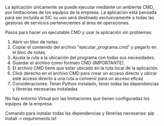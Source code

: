 La aplicación únicamente se puede ejecutar mediante un ambiente CMD, por limitaciones de los equipos de la empresa.
La aplicación está pensada para ser incluida al SIC su uso será destinado exclusivamente a todas las gestoras de servicios pertenecientes al área de operaciones.

Pasos para hacer un ejecutable CMD y usar la aplicación sin problemas:

1. Abrir un bloc de notas.
2. Copiar el contenido del archivo "ejecutar_programa.cmd" y pegarlo en el bloc de notas.
3. Ajusta la ruta a la ubicación del programa con todas sus necesidades.
4. Guardar el archivo como formato CMD (IMPORTANTE).
5. El archivo CMD tiene que estar ubicado en la ruta local de la aplicación.
6. Click derecho en el archivo CMD para crear un acceso directo y ubicar este acceso directo a una ruta a convenir para un acceso eficaz
7. Consideraciones: Tener Python instalado, tener todas las dependencias y librerías necesarias instaladas

No hay entorno Virtual por las limitaciones que tienen configuradas los equipos de la empresa.

Comando para instalar todas las dependencias y librerías necesarias: pip install -r requirements.txt
